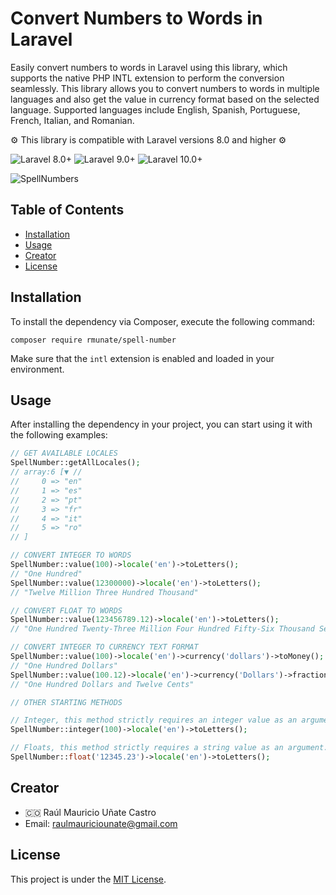 # Convert Numbers to Words in Laravel

Easily convert numbers to words in Laravel using this library, which supports the native PHP INTL extension to perform the conversion seamlessly. This library allows you to convert numbers to words in multiple languages and also get the value in currency format based on the selected language. Supported languages include English, Spanish, Portuguese, French, Italian, and Romanian.

⚙️ This library is compatible with Laravel versions 8.0 and higher ⚙️

![Laravel 8.0+](https://img.shields.io/badge/Laravel-8.0%2B-orange.svg)
![Laravel 9.0+](https://img.shields.io/badge/Laravel-9.0%2B-orange.svg)
![Laravel 10.0+](https://img.shields.io/badge/Laravel-10.0%2B-orange.svg)

![SpellNumbers](https://github.com/rmunate/SpellNumber/assets/91748598/f2aea68b-fc9f-46be-ae54-a4955f0ce7a2)

## Table of Contents
- [Installation](#installation)
- [Usage](#usage)
- [Creator](#creator)
- [License](#license)

## Installation
To install the dependency via Composer, execute the following command:

```shell
composer require rmunate/spell-number
```

Make sure that the `intl` extension is enabled and loaded in your environment.

## Usage
After installing the dependency in your project, you can start using it with the following examples:

```php
// GET AVAILABLE LOCALES
SpellNumber::getAllLocales();
// array:6 [▼ //
//     0 => "en"
//     1 => "es"
//     2 => "pt"
//     3 => "fr"
//     4 => "it"
//     5 => "ro"
// ]

// CONVERT INTEGER TO WORDS
SpellNumber::value(100)->locale('en')->toLetters();
// "One Hundred"
SpellNumber::value(12300000)->locale('en')->toLetters();
// "Twelve Million Three Hundred Thousand"

// CONVERT FLOAT TO WORDS
SpellNumber::value(123456789.12)->locale('en')->toLetters();
// "One Hundred Twenty-Three Million Four Hundred Fifty-Six Thousand Seven Hundred Eighty-Nine Point Twelve"

// CONVERT INTEGER TO CURRENCY TEXT FORMAT
SpellNumber::value(100)->locale('en')->currency('dollars')->toMoney();
// "One Hundred Dollars"
SpellNumber::value(100.12)->locale('en')->currency('Dollars')->fraction('cents')->toMoney();
// "One Hundred Dollars and Twelve Cents"

// OTHER STARTING METHODS

// Integer, this method strictly requires an integer value as an argument.
SpellNumber::integer(100)->locale('en')->toLetters();

// Floats, this method strictly requires a string value as an argument.
SpellNumber::float('12345.23')->locale('en')->toLetters();
```

## Creator
- 🇨🇴 Raúl Mauricio Uñate Castro
- Email: raulmauriciounate@gmail.com

## License
This project is under the [MIT License](https://choosealicense.com/licenses/mit/).